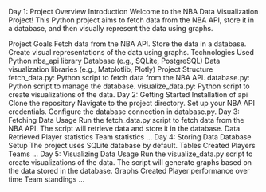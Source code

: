 Day 1: Project Overview
Introduction
Welcome to the NBA Data Visualization Project! This Python project aims to fetch data from the NBA API, store it in a database, and then visually represent the data using graphs.

Project Goals
Fetch data from the NBA API.
Store the data in a database.
Create visual representations of the data using graphs.
Technologies Used
Python
nba_api library
Database (e.g., SQLite, PostgreSQL)
Data visualization libraries (e.g., Matplotlib, Plotly)
Project Structure
fetch_data.py: Python script to fetch data from the NBA API.
database.py: Python script to manage the database.
visualize_data.py: Python script to create visualizations of the data.
Day 2: Getting Started
Installation of api
Clone the repository
Navigate to the project directory.
Set up your NBA API credentials.
Configure the database connection in database.py.
Day 3: Fetching Data
Usage
Run the fetch_data.py script to fetch data from the NBA API.
The script will retrieve data and store it in the database.
Data Retrieved
Player statistics
Team statistics
...
Day 4: Storing Data
Database Setup
The project uses SQLite database by default.
Tables Created
Players
Teams
...
Day 5: Visualizing Data
Usage
Run the visualize_data.py script to create visualizations of the data.
The script will generate graphs based on the data stored in the database.
Graphs Created
Player performance over time
Team standings
...
